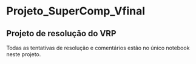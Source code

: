 # Projeto_SuperComp_Vfinal

 ## Projeto de resolução do VRP

  Todas as tentativas de resolução e comentários estão no único notebook neste projeto.
